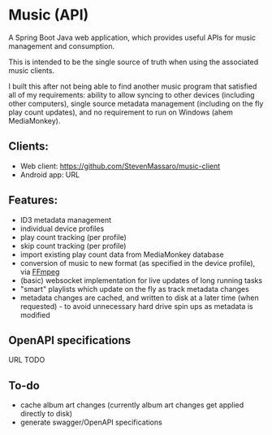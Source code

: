 # Music (API)

A Spring Boot Java web application, which provides useful APIs for music management and consumption.

This is intended to be the single source of truth when using the associated music clients.

I built this after not being able to find another music program that satisfied all of my requirements: ability to allow syncing to other devices (including other computers), single source metadata management (including on the fly play count updates), and no requirement to run on Windows (ahem MediaMonkey).

## Clients:
- Web client: https://github.com/StevenMassaro/music-client
- Android app: URL

## Features:
- ID3 metadata management
- individual device profiles
- play count tracking (per profile)
- skip count tracking (per profile)
- import existing play count data from MediaMonkey database
- conversion of music to new format (as specified in the device profile), via [FFmpeg](https://ffmpeg.org/)
- (basic) websocket implementation for live updates of long running tasks
- "smart" playlists which update on the fly as track metadata changes
- metadata changes are cached, and written to disk at a later time (when requested) - to avoid unnecessary hard drive spin ups as metadata is modified

## OpenAPI specifications
URL TODO

## To-do
- cache album art changes (currently album art changes get applied directly to disk)
- generate swagger/OpenAPI specifications